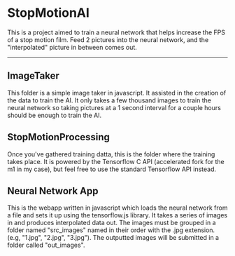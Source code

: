 # StopMotionAI
This is a project aimed to train a neural network that helps increase the FPS of a stop motion film. Feed 2 pictures into the neural network, and the "interpolated" picture in between comes out.

--- 

## ImageTaker
This folder is a simple image taker in javascript. It assisted in the creation of the data to train the AI. It only takes a few thousand images to train the neural network so taking pictures at a 1 second interval for a couple hours should be enough to train the AI.

## StopMotionProcessing
Once you've gathered training datta, this is the folder where the training takes place. It is powered by the Tensorflow C API (accelerated fork for the m1 in my case), but feel free to use the standard Tensorflow API instead.

## Neural Network App
This is the webapp written in javascript which loads the neural network from a file and sets it up using the tensorflow.js library. It takes a series of images in and produces interpolated data out. The images must be grouped in a folder named "src_images" named in their order with the .jpg extension. (e.g, "1.jpg", "2.jpg", "3.jpg"). The outputted images will be submitted in a folder called "out_images".
